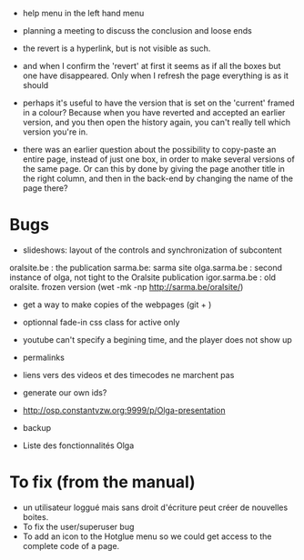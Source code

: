 * help menu in the left hand menu
* planning a meeting to discuss the conclusion and loose ends

* the revert is a hyperlink, but is not visible as such.
* and when I confirm the 'revert' at first it seems as if all the boxes but one have disappeared. Only when I refresh the page everything is as it should
* perhaps it's useful to have the version that is set on the 'current' framed in a colour? Because when you have reverted and accepted an earlier version, and you then open the history again, you can't really tell which version you're in.
* there was an earlier question about the possibility to copy-paste an entire page, instead of just one box, in order to make several versions of the same page. Or can this by done by giving the page another title in the right column, and then in the back-end by changing the name of the page there?

Bugs
====

* slideshows: layout of the controls and synchronization of subcontent

oralsite.be : the publication
sarma.be: sarma site
olga.sarma.be : second instance of olga, not tight to the Oralsite publication
igor.sarma.be : old oralsite. frozen version (wet -mk -np http://sarma.be/oralsite/)

* get a way to make copies of the webpages (git + ) 
* optionnal fade-in css class for active only

* youtube can't specify a begining time, and the player does not show up
* permalinks
* liens vers des videos et des timecodes ne marchent pas 
* generate our own ids?

* http://osp.constantvzw.org:9999/p/Olga-presentation
* backup


* Liste des fonctionnalités Olga

To fix (from the manual)
========================

* un utilisateur loggué mais sans droit d'écriture peut créer de nouvelles
  boites.
* To fix the user/superuser bug
* To add an icon to the Hotglue menu so we could get access to the complete code of a page.
